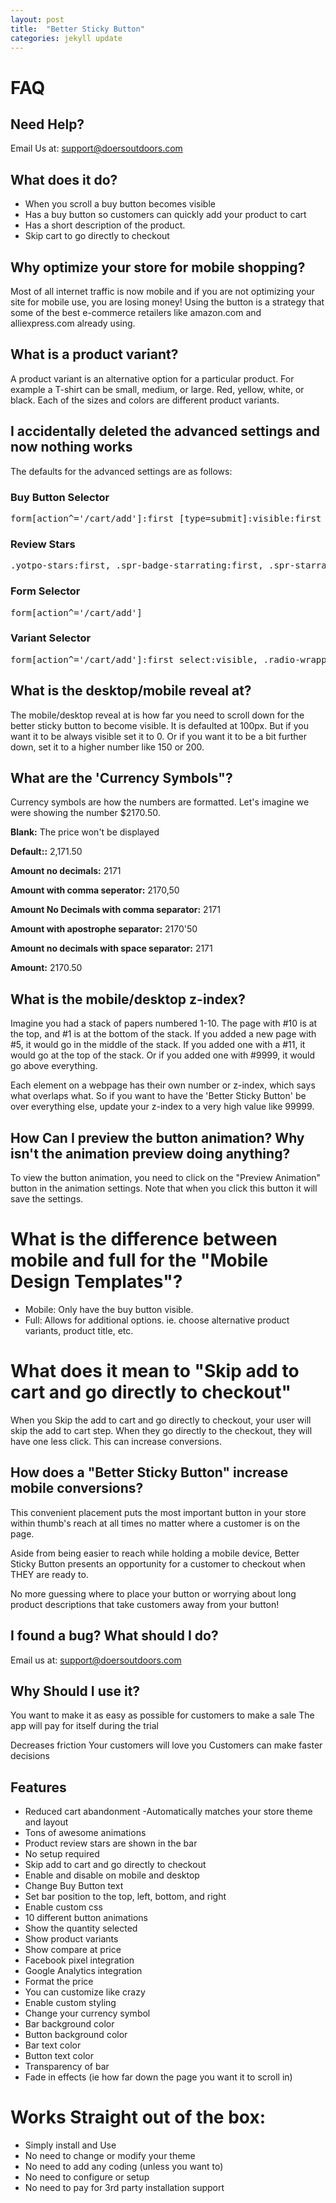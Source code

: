 ```yaml
---
layout: post
title:  "Better Sticky Button"
categories: jekyll update
---
```


# FAQ

## Need Help?
Email Us at: support@doersoutdoors.com

## What does it do?
- When you scroll a buy button becomes visible
- Has a buy button so customers can quickly add your product to cart
- Has a short description of the product.  
- Skip cart to go directly to checkout

## Why optimize your store for mobile shopping?
Most of all internet traffic is now mobile and if you are not optimizing your site for mobile use, you are losing money! Using the  button is a strategy that some of the best e-commerce retailers like amazon.com and alliexpress.com already using.

## What is a product variant?
A product variant is an alternative option for a particular product.  For example a T-shirt can be small, medium, or large.  Red, yellow, white, or black.  Each of the sizes and colors are different product variants.

## I accidentally deleted the advanced settings and now nothing works
The defaults for the advanced settings are as follows:  
### Buy Button Selector
<pre>form[action^='/cart/add']:first [type=submit]:visible:first</pre>

### Review Stars 
<pre>.yotpo-stars:first, .spr-badge-starrating:first, .spr-starrating:first</pre>

### Form Selector
<pre>form[action^='/cart/add']</pre>

### Variant Selector
<pre>form[action^='/cart/add']:first select:visible, .radio-wrapper fieldset</pre>

## What is the desktop/mobile reveal at?
The mobile/desktop reveal at is how far you need to scroll down for the better sticky button to become visible.  It is defaulted at 100px.  But if you want it to be always visible set it to 0.  Or if you want it to be a bit further down, set it to a higher number like 150 or 200.

## What are the 'Currency Symbols"?
Currency symbols are how the numbers are formatted.  Let's imagine we were showing the number $2170.50.

**Blank:** The price won't be displayed

**Default::** 2,171.50

**Amount no decimals:** 2171

**Amount with comma seperator:** 2170,50

**Amount No Decimals with comma separator:** 2171

**Amount with apostrophe separator:** 2170'50

**Amount no decimals with space separator:** 2171

**Amount:** 2170.50

## What is the mobile/desktop z-index?
Imagine you had a stack of papers numbered 1-10.  The page with #10 is at the top, and #1 is at the bottom of the stack.  If you added a new page with #5, it would go in the middle of the stack.  If you added one with a #11, it would go at the top of the stack.  Or if you added one with #9999, it would go above everything.  

Each element on a webpage has their own number or z-index, which says what overlaps what.  So if you want to have the 'Better Sticky Button' be over everything else, update your z-index to a very high value like 99999.

## How Can I preview the button animation? Why isn't the animation preview doing anything?
To view the button animation, you need to click on the "Preview Animation" button in the animation settings.  Note that when you click this button it will save the settings.

# What is the difference between mobile and full for the "Mobile Design Templates"?
- Mobile: Only have the buy button visible.
- Full: Allows for additional options.  ie. choose alternative product variants, product title, etc.

# What does it mean to "Skip add to cart and go directly to checkout"
When you Skip the add to cart and go directly to checkout, your user will skip the add to cart step.  When they go directly to the checkout, they will have one less click.  This can increase conversions.

## How does a "Better Sticky Button" increase mobile conversions?

 This convenient placement puts the most important button in your store within thumb's reach at all times no matter where a customer is on the page.

Aside from being easier to reach while holding a mobile device, Better Sticky Button presents an opportunity for a customer to checkout when THEY are ready to.

No more guessing where to place your button or worrying about long product descriptions that take customers away from your button!

## I found a bug?  What should I do?
Email us at: support@doersoutdoors.com

## Why Should I use it?
You want to make it as easy as possible for customers to make a sale
The app will pay for itself during the trial

Decreases friction
Your customers will love you
Customers can make faster decisions

## Features
- Reduced cart abandonment
 -Automatically matches your store theme and layout
- Tons of awesome animations
- Product review stars are shown in the bar
- No setup required
- Skip add to cart and go directly to checkout
- Enable and disable on mobile and desktop
- Change Buy Button text
- Set bar position to the top, left, bottom, and right
- Enable custom css
- 10 different button animations
- Show the quantity selected
- Show product variants
- Show compare at price
- Facebook pixel integration
- Google Analytics integration
- Format the price
- You can customize like crazy
- Enable custom styling
- Change your currency symbol
- Bar background color
- Button background color
- Bar text color
- Button text color
- Transparency of bar
- Fade in effects (ie how far down the page you want it to scroll in)

# Works Straight out of the box:
- Simply install and Use
- No need to change or modify your theme
- No need to add any coding (unless you want to)
- No need to configure or setup
- No need to pay for 3rd party installation support